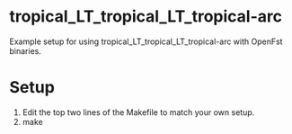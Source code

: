 tropical_LT_tropical_LT_tropical-arc
====================================

Example setup for using tropical_LT_tropical_LT_tropical-arc with OpenFst binaries.

# Setup
1. Edit the top two lines of the Makefile to match your own setup.
2. make
